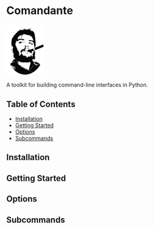 # Comandante 

<p align="left">
    <img src="/logo.png?raw=true" width="100">
</p>

A toolkit for building command-line interfaces in Python.

## Table of Contents
- [Installation](#installation)
- [Getting Started](#getting-started)
- [Options](#options)
- [Subcommands](#subcommands)

## Installation
## Getting Started
## Options
## Subcommands
